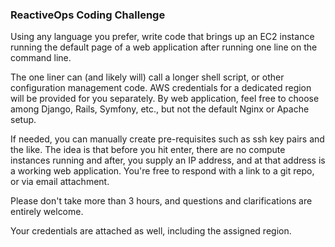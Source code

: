 ### ReactiveOps Coding Challenge

Using any language you prefer, write code that brings up an EC2 instance running the default page of a web application after running one line on the command line.

The one liner can (and likely will) call a longer shell script, or other configuration management code. AWS credentials for a dedicated region will be provided for you separately. By web application, feel free to choose among Django, Rails, Symfony, etc., but not the default Nginx or Apache setup.

If needed, you can manually create pre-requisites such as ssh key pairs and the like. The idea is that before you hit enter, there are no compute instances running and after, you supply an IP address, and at that address is a working web application. You're free to respond with a link to a git repo, or via email attachment.

Please don't take more than 3 hours, and questions and clarifications are entirely welcome.

Your credentials are attached as well, including the assigned region.
